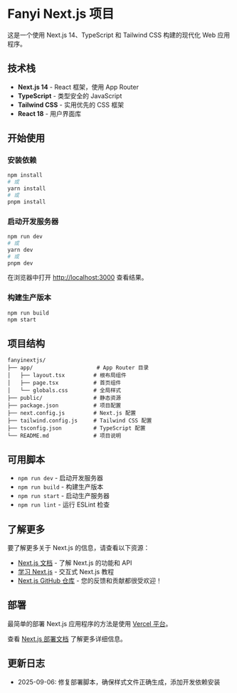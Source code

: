 # Fanyi Next.js 项目

这是一个使用 Next.js 14、TypeScript 和 Tailwind CSS 构建的现代化 Web 应用程序。

## 技术栈

- **Next.js 14** - React 框架，使用 App Router
- **TypeScript** - 类型安全的 JavaScript
- **Tailwind CSS** - 实用优先的 CSS 框架
- **React 18** - 用户界面库

## 开始使用

### 安装依赖

```bash
npm install
# 或
yarn install
# 或
pnpm install
```

### 启动开发服务器

```bash
npm run dev
# 或
yarn dev
# 或
pnpm dev
```

在浏览器中打开 [http://localhost:3000](http://localhost:3000) 查看结果。

### 构建生产版本

```bash
npm run build
npm start
```

## 项目结构

```
fanyinextjs/
├── app/                    # App Router 目录
│   ├── layout.tsx         # 根布局组件
│   ├── page.tsx           # 首页组件
│   └── globals.css        # 全局样式
├── public/                # 静态资源
├── package.json           # 项目配置
├── next.config.js         # Next.js 配置
├── tailwind.config.js     # Tailwind CSS 配置
├── tsconfig.json          # TypeScript 配置
└── README.md              # 项目说明
```

## 可用脚本

- `npm run dev` - 启动开发服务器
- `npm run build` - 构建生产版本
- `npm run start` - 启动生产服务器
- `npm run lint` - 运行 ESLint 检查

## 了解更多

要了解更多关于 Next.js 的信息，请查看以下资源：

- [Next.js 文档](https://nextjs.org/docs) - 了解 Next.js 的功能和 API
- [学习 Next.js](https://nextjs.org/learn) - 交互式 Next.js 教程
- [Next.js GitHub 仓库](https://github.com/vercel/next.js) - 您的反馈和贡献都很受欢迎！

## 部署

最简单的部署 Next.js 应用程序的方法是使用 [Vercel 平台](https://vercel.com/new?utm_medium=default-template&filter=next.js&utm_source=create-next-app&utm_campaign=create-next-app-readme)。

查看 [Next.js 部署文档](https://nextjs.org/docs/deployment) 了解更多详细信息。

## 更新日志

- 2025-09-06: 修复部署脚本，确保样式文件正确生成，添加开发依赖安装